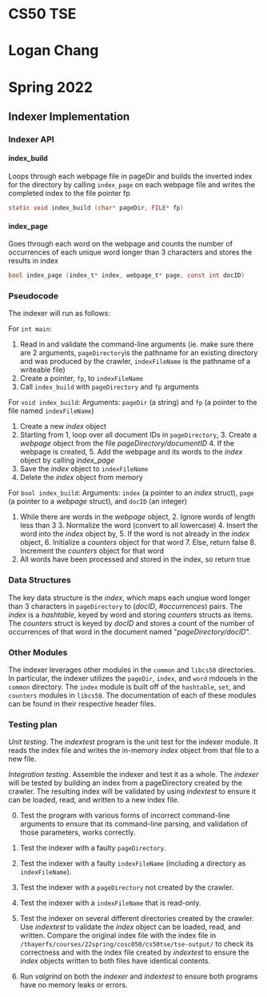 # CS50 TSE
# Logan Chang
# Spring 2022

## Indexer Implementation

### Indexer API

#### index_build
Loops through each webpage file in pageDir and builds the inverted index for the directory by calling `index_page` on each webpage file and writes the completed index to the file pointer fp
```c 
static void index_build (char* pageDir, FILE* fp)
```
#### index_page
Goes through each word on the webpage and counts the number of occurrences of each unique word longer than 3 characters and stores the results in index
```c 
bool index_page (index_t* index, webpage_t* page, const int docID)
```

### Pseudocode

The indexer will run as follows:

For `int main`:
1. Read in and validate the command-line arguments (ie. make sure there are 2 arguments, `pageDirectory`is the pathname for an existing directory and was produced by the crawler, `indexFileName` is the pathname of a writeable file)
2. Create a pointer, `fp`, to `indexFileName` 
3. Call `index_build` with `pageDirectory` and `fp` arguments

For `void index_build`:
Arguments: `pageDir` (a string) and `fp` (a pointer to the file named `indexFileName`)
1. Create a new *index* object
2. Starting from 1, loop over all document IDs in `pageDirectory`,
	3. Create a *webpage* object from the file *pageDirectory/documentID*
	4. If the webpage is created,
		5. Add the webpage and its words to the *index* object by calling *index_page*
6. Save the *index* object to `indexFileName`
7. Delete the *index* object from memory

For `bool index_build`:
Arguments: `index` (a pointer to an *index* struct), `page` (a pointer to a *webpage* struct), and `docID` (an integer)
1. While there are words in the *webpage* object,
	2. Ignore words of length less than 3
	3. Normalize the word (convert to all lowercase)
	4. Insert the word into the *index* object by,
		5. If the word is not already in the *index* object,
			6. Initialize a *counters* object for that word
		7. Else, return false
		8. Increment the *counters* object for that word
9. All words have been processed and stored in the index, so return true

### Data Structures
The key data structure is the *index*, which maps each unqiue word longer than 3 characters in `pageDirectory` to (*docID*, *#occurrences*) pairs. The *index* is a *hashtable*, keyed by word and storing *counters* structs as items. The *counters* struct is keyed by *docID* and stores a count of the number of occurrences of that word in the document named "*pageDirectory/docID*".

### Other Modules
The indexer leverages other modules in the `common` and `libcs50` directories. In particular, the indexer utilizes the `pageDir`, `index`, and `word` mdouels in the `common` directory. The `index` module is built off of the `hashtable`, `set`, and `counters` modules in `libcs50`. The documentation of each of these modules can be found in their respective header files.

### Testing plan

*Unit testing*.  The *indextest* program is the unit test for the indexer module. It reads the index file and writes the in-memory *index* object from that file to a new file.

*Integration testing*.  Assemble the indexer and test it as a whole.
The *indexer* will be tested by building an index from a pageDirectory created by the crawler. The resulting index will be validated by using *indextest* to ensure it can be loaded, read, and written to a new index file.

0. Test the program with various forms of incorrect command-line arguments to ensure that its command-line parsing, and validation of those parameters, works correctly.

0. Test the indexer with a faulty `pageDirectory`.

0. Test the indexer with a faulty `indexFileName` (including a directory as `indexFileName`).

0. Test the indexer with a `pageDirectory` not created by the crawler.

0. Test the indexer with a `indexFileName` that is read-only.

1. Test the indexer on several different directories created by the crawler. Use *indextest* to validate the *index* object can be loaded, read, and written. Compare the original index file with the index file in `/thayerfs/courses/22spring/cosc050/cs50tse/tse-output/` to check its correctness and with the index file created by *indextest* to ensure the *index* objects written to both files have identical contents.

2. Run *valgrind* on both the *indexer* and *indextest* to ensure both programs have no memory leaks or errors.